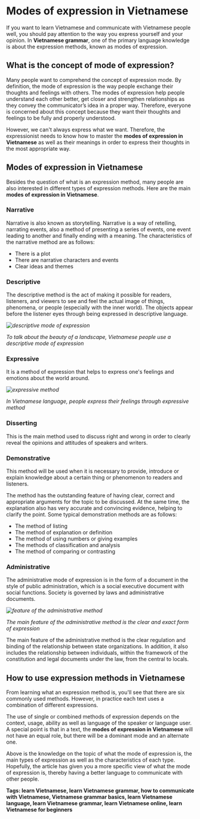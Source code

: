 Modes of expression in Vietnamese
=================================

If you want to learn Vietnamese and communicate with Vietnamese people well, you should pay attention to the way you express yourself and your opinion. In **Vietnamese grammar**, one of the primary language knowledge is about the expression methods, known as modes of expression.

## **What is the concept of mode of expression?**

Many people want to comprehend the concept of expression mode. By definition, the mode of expression is the way people exchange their thoughts and feelings with others. The modes of expression help people understand each other better, get closer and strengthen relationships as they convey the communicator’s idea in a proper way. Therefore, everyone is concerned about this concept because they want their thoughts and feelings to be fully and properly understood.

However, we can't always express what we want. Therefore, the expressionist needs to know how to master the **modes of expression in Vietnamese** as well as their meanings in order to express their thoughts in the most appropriate way.

## **Modes of expression in Vietnamese**

Besides the question of what is an expression method, many people are also interested in different types of expression methods. Here are the main **modes of expression in Vietnamese**.

### **Narrative**

Narrative is also known as storytelling. Narrative is a way of retelling, narrating events, also a method of presenting a series of events, one event leading to another and finally ending with a meaning. The characteristics of the narrative method are as follows:

- There is a plot
- There are narrative characters and events
- Clear ideas and themes

### **Descriptive**

The descriptive method is the act of making it possible for readers, listeners, and viewers to see and feel the actual image of things, phenomena, or people (especially with the inner world). The objects appear before the listener eyes through being expressed in descriptive language.

_![descriptive mode of expression](https://learnvietnamese.com.vn/uploads/modes-of-expression-in-vietnamese-1.jpg)_

_To talk about the beauty of a landscape, Vietnamese people use a descriptive mode of expression_

### **Expressive**

It is a method of expression that helps to express one's feelings and emotions about the world around.

_![expressive method](https://learnvietnamese.com.vn/uploads/modes-of-expression-in-vietnamese-2.jpg)_

_In Vietnamese language, people express their feelings through expressive method_

### **Disserting**

This is the main method used to discuss right and wrong in order to clearly reveal the opinions and attitudes of speakers and writers.

### **Demonstrative**

This method will be used when it is necessary to provide, introduce or explain knowledge about a certain thing or phenomenon to readers and listeners.

The method has the outstanding feature of having clear, correct and appropriate arguments for the topic to be discussed. At the same time, the explanation also has very accurate and convincing evidence, helping to clarify the point. Some typical demonstration methods are as follows:

- The method of listing
- The method of explanation or definition
- The method of using numbers or giving examples
- The methods of classification and analysis
- The method of comparing or contrasting

### **Administrative**

The administrative mode of expression is in the form of a document in the style of public administration, which is a social executive document with social functions. Society is governed by laws and administrative documents.

_![feature of the administrative method](https://learnvietnamese.com.vn/uploads/modes-of-expression-in-vietnamese-3.jpeg)_

_The main feature of the administrative method is the clear and exact form of expression_

The main feature of the administrative method is the clear regulation and binding of the relationship between state organizations. In addition, it also includes the relationship between individuals, within the framework of the constitution and legal documents under the law, from the central to locals.

## **How to use expression methods in Vietnamese**

From learning what an expression method is, you'll see that there are six commonly used methods. However, in practice each text uses a combination of different expressions.

The use of single or combined methods of expression depends on the context, usage, ability as well as language of the speaker or language user. A special point is that in a text, the **modes of expression in Vietnamese** will not have an equal role, but there will be a dominant mode and an alternate one.

Above is the knowledge on the topic of what the mode of expression is, the main types of expression as well as the characteristics of each type. Hopefully, the article has given you a more specific view of what the mode of expression is, thereby having a better language to communicate with other people.

**Tags: learn Vietnamese, learn Vietnamese grammar, how to communicate with Vietnamese, Vietnamese grammar basics, learn Vietnamese language, learn Vietnamese grammar, learn Vietnamese online, learn Vietnamese for beginners**





